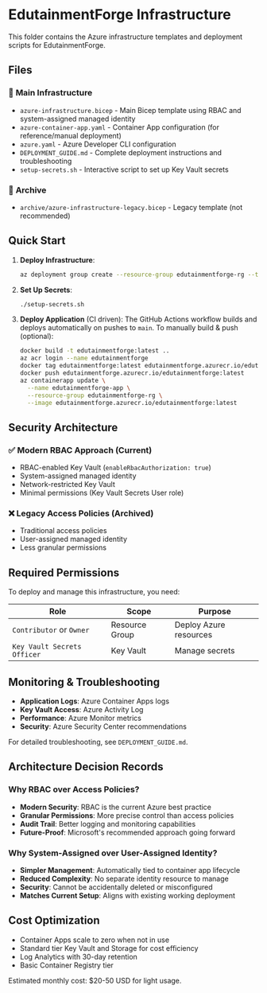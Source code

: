 # EdutainmentForge Infrastructure

This folder contains the Azure infrastructure templates and deployment scripts for EdutainmentForge.

## Files

### 🚀 **Main Infrastructure**
- `azure-infrastructure.bicep` - Main Bicep template using RBAC and system-assigned managed identity
- `azure-container-app.yaml` - Container App configuration (for reference/manual deployment)
- `azure.yaml` - Azure Developer CLI configuration
- `DEPLOYMENT_GUIDE.md` - Complete deployment instructions and troubleshooting
- `setup-secrets.sh` - Interactive script to set up Key Vault secrets

### 📁 **Archive**
- `archive/azure-infrastructure-legacy.bicep` - Legacy template (not recommended)

## Quick Start

1. **Deploy Infrastructure**:
   ```bash
   az deployment group create --resource-group edutainmentforge-rg --template-file azure-infrastructure.bicep
   ```

2. **Set Up Secrets**:
   ```bash
   ./setup-secrets.sh
   ```

3. **Deploy Application** (CI driven):
   The GitHub Actions workflow builds and deploys automatically on pushes to `main`.
   To manually build & push (optional):
   ```bash
   docker build -t edutainmentforge:latest ..
   az acr login --name edutainmentforge
   docker tag edutainmentforge:latest edutainmentforge.azurecr.io/edutainmentforge:latest
   docker push edutainmentforge.azurecr.io/edutainmentforge:latest
   az containerapp update \
     --name edutainmentforge-app \
     --resource-group edutainmentforge-rg \
     --image edutainmentforge.azurecr.io/edutainmentforge:latest
   ```

## Security Architecture

### ✅ **Modern RBAC Approach (Current)**
- RBAC-enabled Key Vault (`enableRbacAuthorization: true`)
- System-assigned managed identity
- Network-restricted Key Vault
- Minimal permissions (Key Vault Secrets User role)

### ❌ **Legacy Access Policies (Archived)**
- Traditional access policies
- User-assigned managed identity
- Less granular permissions

## Required Permissions

To deploy and manage this infrastructure, you need:

| Role | Scope | Purpose |
|------|-------|---------|
| `Contributor` or `Owner` | Resource Group | Deploy Azure resources |
| `Key Vault Secrets Officer` | Key Vault | Manage secrets |

## Monitoring & Troubleshooting

- **Application Logs**: Azure Container Apps logs
- **Key Vault Access**: Azure Activity Log
- **Performance**: Azure Monitor metrics
- **Security**: Azure Security Center recommendations

For detailed troubleshooting, see `DEPLOYMENT_GUIDE.md`.

## Architecture Decision Records

### Why RBAC over Access Policies?
- **Modern Security**: RBAC is the current Azure best practice
- **Granular Permissions**: More precise control than access policies
- **Audit Trail**: Better logging and monitoring capabilities
- **Future-Proof**: Microsoft's recommended approach going forward

### Why System-Assigned over User-Assigned Identity?
- **Simpler Management**: Automatically tied to container app lifecycle
- **Reduced Complexity**: No separate identity resource to manage
- **Security**: Cannot be accidentally deleted or misconfigured
- **Matches Current Setup**: Aligns with existing working deployment

## Cost Optimization

- Container Apps scale to zero when not in use
- Standard tier Key Vault and Storage for cost efficiency
- Log Analytics with 30-day retention
- Basic Container Registry tier

Estimated monthly cost: $20-50 USD for light usage.
